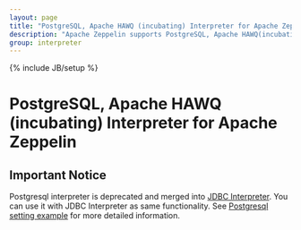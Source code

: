 ```yaml
---		
layout: page		
title: "PostgreSQL, Apache HAWQ (incubating) Interpreter for Apache Zeppelin"		
description: "Apache Zeppelin supports PostgreSQL, Apache HAWQ(incubating) and Greenplum SQL data processing engines."		
group: interpreter		
---		
```

<!--		
Licensed under the Apache License, Version 2.0 (the "License");		
you may not use this file except in compliance with the License.		
You may obtain a copy of the License at		
		
http://www.apache.org/licenses/LICENSE-2.0		
		
Unless required by applicable law or agreed to in writing, software		
distributed under the License is distributed on an "AS IS" BASIS,		
WITHOUT WARRANTIES OR CONDITIONS OF ANY KIND, either express or implied.		
See the License for the specific language governing permissions and		
limitations under the License.		
-->		
{% include JB/setup %}		
		
# PostgreSQL, Apache HAWQ (incubating) Interpreter for Apache Zeppelin		
		
<div id="toc"></div>		
		
## Important Notice		
		

Postgresql interpreter is deprecated and merged into [JDBC Interpreter](./jdbc.html). You can use it with JDBC Interpreter as same functionality. See [Postgresql setting example](./jdbc.html#postgres) for more detailed information.
